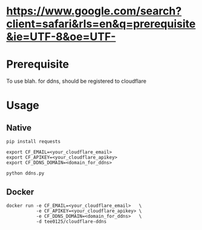 # https://www.google.com/search?client=safari&rls=en&q=prerequisite&ie=UTF-8&oe=UTF-

# Prerequisite

To use blah.<mydomain> for ddns, <mydomain> should be registered to cloudflare

# Usage 

## Native

```
pip install requests

export CF_EMAIL=<your_cloudflare_email> 
export CF_APIKEY=<your_cloudflare_apikey> 
export CF_DDNS_DOMAIN=<domain_for_ddns> 

python ddns.py
```

## Docker

```
docker run -e CF_EMAIL=<your_cloudflare_email>   \
           -e CF_APIKEY=<your_cloudflare_apikey> \
           -e CF_DDNS_DOMAIN=<domain_for_ddns>   \
           -d tee0125/cloudflare-ddns
```
